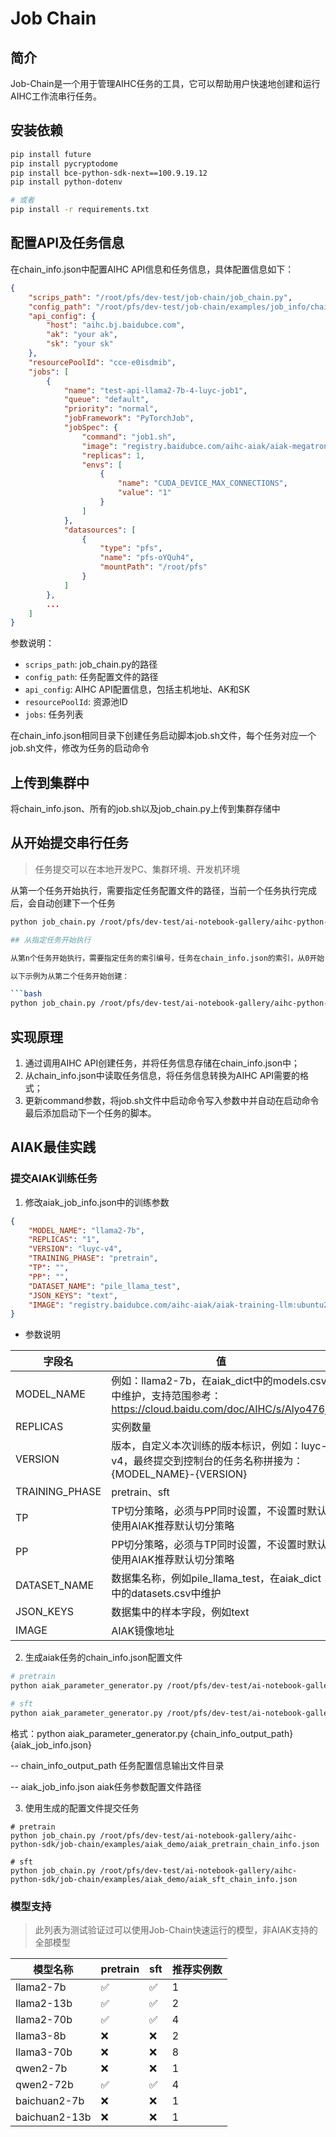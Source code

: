 # Job Chain

## 简介
Job-Chain是一个用于管理AIHC任务的工具，它可以帮助用户快速地创建和运行AIHC工作流串行任务。

## 安装依赖

```bash
pip install future
pip install pycryptodome
pip install bce-python-sdk-next==100.9.19.12
pip install python-dotenv

# 或者
pip install -r requirements.txt
```

## 配置API及任务信息

在chain_info.json中配置AIHC API信息和任务信息，具体配置信息如下：

```JSON
{
    "scrips_path": "/root/pfs/dev-test/job-chain/job_chain.py",
    "config_path": "/root/pfs/dev-test/job-chain/examples/job_info/chain_info.json",
    "api_config": {
        "host": "aihc.bj.baidubce.com",
        "ak": "your ak",
        "sk": "your sk"
    },
    "resourcePoolId": "cce-e0isdmib",
    "jobs": [
        {
            "name": "test-api-llama2-7b-4-luyc-job1",
            "queue": "default",
            "priority": "normal",
            "jobFramework": "PyTorchJob",
            "jobSpec": {
                "command": "job1.sh",
                "image": "registry.baidubce.com/aihc-aiak/aiak-megatron:ubuntu20.04-cu11.8-torch1.14.0-py38_v1.2.7.12_release",
                "replicas": 1,
                "envs": [
                    {
                        "name": "CUDA_DEVICE_MAX_CONNECTIONS",
                        "value": "1"
                    }
                ]
            },
            "datasources": [
                {
                    "type": "pfs",
                    "name": "pfs-oYQuh4",
                    "mountPath": "/root/pfs"
                }
            ]
        },
        ...
    ]
}
```

参数说明：

- `scrips_path`: job_chain.py的路径
- `config_path`: 任务配置文件的路径
- `api_config`: AIHC API配置信息，包括主机地址、AK和SK
- `resourcePoolId`: 资源池ID
- `jobs`: 任务列表

在chain_info.json相同目录下创建任务启动脚本job.sh文件，每个任务对应一个job.sh文件，修改为任务的启动命令

## 上传到集群中

将chain_info.json、所有的job.sh以及job_chain.py上传到集群存储中

## 从开始提交串行任务

> 任务提交可以在本地开发PC、集群环境、开发机环境

从第一个任务开始执行，需要指定任务配置文件的路径，当前一个任务执行完成后，会自动创建下一个任务

```bash
python job_chain.py /root/pfs/dev-test/ai-notebook-gallery/aihc-python-sdk/job-chain/examples/job_info/chain_info.json

## 从指定任务开始执行

从第n个任务开始执行，需要指定任务的索引编号，任务在chain_info.json的索引，从0开始

以下示例为从第二个任务开始创建：

```bash
python job_chain.py /root/pfs/dev-test/ai-notebook-gallery/aihc-python-sdk/job-chain/examples/job_info/chain_info.json 1
```

## 实现原理

1. 通过调用AIHC API创建任务，并将任务信息存储在chain_info.json中；
2. 从chain_info.json中读取任务信息，将任务信息转换为AIHC API需要的格式；
3. 更新command参数，将job.sh文件中启动命令写入参数中并自动在启动命令最后添加启动下一个任务的脚本。

## AIAK最佳实践

### 提交AIAK训练任务

1. 修改aiak_job_info.json中的训练参数

```JSON
{
    "MODEL_NAME": "llama2-7b",
    "REPLICAS": "1",
    "VERSION": "luyc-v4",
    "TRAINING_PHASE": "pretrain",
    "TP": "",
    "PP": "",
    "DATASET_NAME": "pile_llama_test",
    "JSON_KEYS": "text",
    "IMAGE": "registry.baidubce.com/aihc-aiak/aiak-training-llm:ubuntu22.04-cu12.3-torch2.2.0-py310-bccl1.2.7.2_v2.1.1.5_release"
}
```

- 参数说明

|字段名|值|
|--|--|
| MODEL_NAME      | 例如：llama2-7b，在aiak_dict中的models.csv中维护，支持范围参考：https://cloud.baidu.com/doc/AIHC/s/Alyo476jr|
| REPLICAS        | 实例数量|
| VERSION         | 版本，自定义本次训练的版本标识，例如：luyc-v4，最终提交到控制台的任务名称拼接为：{MODEL_NAME}-{VERSION}|
| TRAINING_PHASE  | pretrain、sft|
| TP              | TP切分策略，必须与PP同时设置，不设置时默认使用AIAK推荐默认切分策略|
| PP              | PP切分策略，必须与TP同时设置，不设置时默认使用AIAK推荐默认切分策略|
| DATASET_NAME    | 数据集名称，例如pile_llama_test，在aiak_dict中的datasets.csv中维护|
| JSON_KEYS       | 数据集中的样本字段，例如text|
| IMAGE           | AIAK镜像地址 |

2. 生成aiak任务的chain_info.json配置文件

```bash
# pretrain
python aiak_parameter_generator.py /root/pfs/dev-test/ai-notebook-gallery/aihc-python-sdk/job-chain/examples/aiak_demo /root/pfs/dev-test/ai-notebook-gallery/aihc-python-sdk/job-chain/examples/aiak_demo/aiak_pretrain_job_info.json

# sft
python aiak_parameter_generator.py /root/pfs/dev-test/ai-notebook-gallery/aihc-python-sdk/job-chain/examples/aiak_demo /root/pfs/dev-test/ai-notebook-gallery/aihc-python-sdk/job-chain/examples/aiak_demo/aiak_sft_job_info.json
```

格式：python aiak_parameter_generator.py {chain_info_output_path} {aiak_job_info.json}

-- chain_info_output_path 任务配置信息输出文件目录

-- aiak_job_info.json aiak任务参数配置文件路径

3. 使用生成的配置文件提交任务

```
# pretrain
python job_chain.py /root/pfs/dev-test/ai-notebook-gallery/aihc-python-sdk/job-chain/examples/aiak_demo/aiak_pretrain_chain_info.json

# sft
python job_chain.py /root/pfs/dev-test/ai-notebook-gallery/aihc-python-sdk/job-chain/examples/aiak_demo/aiak_sft_chain_info.json
```

### 模型支持

> 此列表为测试验证过可以使用Job-Chain快速运行的模型，非AIAK支持的全部模型

|模型名称|pretrain|sft|推荐实例数|
|--|--|--|--|
|llama2-7b|✅|✅|1|
|llama2-13b|✅|✅|2|
|llama2-70b|✅|✅|4|
|llama3-8b|❌|❌|2|
|llama3-70b|❌|❌|8|
|qwen2-7b|❌|❌|1|
|qwen2-72b|✅|✅|4|
|baichuan2-7b|❌|❌|1|
|baichuan2-13b|❌|❌|1|
